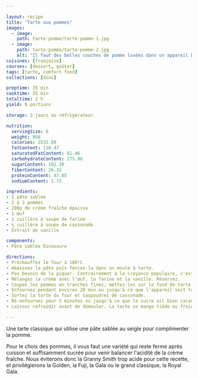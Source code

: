 ```yaml
---

layout: recipe
title: "Tarte aux pommes"
images:
  - image:
    path: tarte-pomme/tarte-pomme-1.jpg
  - image:
    path: tarte-pomme/tarte-pomme-2.jpg
    alt: "Il faut des belles couches de pomme lovées dans un appareil bien crémeux."
cuisines: [française]
courses: [dessert, goûter]
tags: [tarte, comfort food]
collections: [dino]

preptime: 35 min
cooktime: 35 min
totaltime: 2 h
yield: 8 portions

storage: 2 jours au réfrigérateur.

nutrition:
  servingSize: 8
  weight: 958
  calories: 2532.89
  fatContent: 130.47
  saturatedFatContent: 81.46
  carbohydrateContent: 275.96
  sugarContent: 102.39
  fiberContent: 26.32
  proteinContent: 47.85
  sodiumContent: 1.72

ingredients:
- 1 pâte sablée
- 2 à 3 pommes
- 200g de crème fraîche épaisse
- 1 œuf
- 1 cuillère à soupe de farine
- ½ cuillère à soupe de cassonade
- Extrait de vanille

components:
- Pâte sablée Dinosaure

directions:
- Préchauffez le four à 180°C.
- Abaissez la pâte puis foncez-la dans un moule à tarte. 
- Pas besoin de la piquer. Contrairement à la croyance populaire, c'est en la piquant qu'on risque de la rendre humide avec l'appareil, surtout la crème prise à la cuisson, et pas l'inverse – et c'est Thierry Marx qui l'a découvert avec l'aide du physico-chimiste Raphaël Haumont. Après si vous tenez absolument à piquer, vous pouvez appliquer du blanc d’œuf et la passer 3 minutes au four pour créer une couche d'imperméabilisation.
- Mélangez la crème avec l’œuf, la farine et la vanille. Réservez.
- Coupez les pommes en tranches fines, mettez-les sur le fond de tarte et versez la préparation par dessus. 
- Enfournez pendant environ 20 min ou jusqu'à ce que l'appareil soit tout juste pris.
- Sortez la tarte du four et saupoudrez de cassonade. 
- Ré-enfournez pour 5 minutes ou jusqu'à ce que le sucre ait bien caramélisé. 
- Laissez refroidir avant de démouler. La tarte se mange tiède ou froide. 

---
```


Une tarte classique qui utilise une pâte sablée au seigle pour complimenter la pomme. 

Pour le choix des pommes, il vous faut une variété qui reste ferme après cuisson et suffisamment sucrée pour venir balancer l'acidité de la crème fraîche. Nous éviterons donc la Granny Smith trop acide pour cette recette, et privilégierons la Golden, la Fuji, la Gala ou le grand classique, la Royal Gala. 